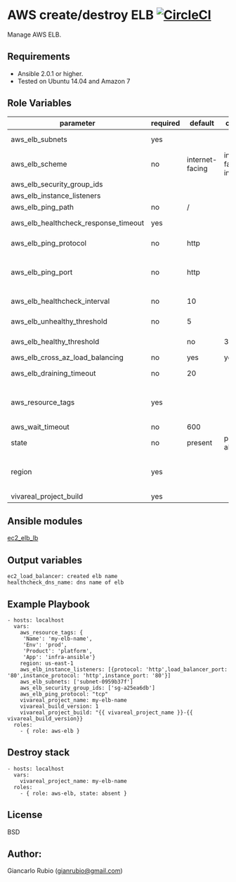 AWS create/destroy ELB [![CircleCI](https://circleci.com/gh/VivaReal/ansible-aws-elb/tree/master.svg?style=svg&circle-token=b1470d6ba30e2cf1090d12dcabe5616ac822d9dc)](https://circleci.com/gh/VivaReal/ansible-aws-elb/tree/master)
=========

Manage AWS ELB.

Requirements
------------

- Ansible 2.0.1 or higher.
- Tested on Ubuntu 14.04 and Amazon 7

Role Variables
--------------

| parameter             | required | default | choices | comments |
| --------------------- | -------- | ------- | -------- |-------- |
| aws_elb_subnets | yes| | | A list of VPC subnets to use when creating ELB. Zones should be empty if using this. |
| aws_elb_scheme| no| internet-facing | internet-facing, internal|The scheme to use when creating the ELB. For a private VPC-visible ELB use 'internal'. |
| aws_elb_security_group_ids| | | |A list of security groups to apply to the elb |
| aws_elb_instance_listeners| | | | List of ports/protocols for this ELB to listen on (see [vars](defaults/main.yml)|
| aws_elb_ping_path| no | / | |The destination for the HTTP or HTTPS request. |
| aws_elb_healthcheck_response_timeout|yes | | | The amount of time to wait when receiving a response from the health check, in seconds.|
| aws_elb_ping_protocol | no| http| | The protocol to use to connect with the instance. Ping protocols: TCP, HTTP, HTTPS, and SSL|
| aws_elb_ping_port | no| http| | The port to use to connect with the instance, as a protocol:port pair. If the load balancer fails to connect with the instance at the specified port within the configured response timeout period, the instance is considered unhealthy.|
| aws_elb_healthcheck_interval| no | 10 | |The amount of time between health checks of an individual instance, in seconds. |
| aws_elb_unhealthy_threshold| no | 5 | |The number of consecutive failed health checks that must occur before declaring an EC2 instance unhealthy. |
| aws_elb_healthy_threshold | | no | 3| The number of consecutive successful health checks that must occur before declaring an EC2 instance healthy.|
| aws_elb_cross_az_load_balancing| no | yes|yes, no | Distribute load across all configured Availability Zones |
| aws_elb_draining_timeout| no |20 | | Wait a specified timeout allowing connections to drain before terminating an instance|
| aws_resource_tags  | yes  |   | | a hash/dictionary of tags to add to the new instance or for starting/stopping instance by tag; '{"key":"value"}' and '{"Env":"prod","Product":"platform","App":"sample", "Name":"instance_name"}' |
| aws_wait_timeout | no | 600 | |  how long before wait gives up, in seconds |
| state |  no |  present |present, absent| create or destroy elb  |
| region |  yes |   || The AWS region to use. Must be specified if ec2_url is not used. If not specified then the value of the EC2_REGION environment variable, if any, is used. See http://docs.aws.amazon.com/general/latest/gr/rande.html#ec2_region  |
| vivareal_project_build | yes | | | elb name |


Ansible modules
--------------
[ec2_elb_lb](http://docs.ansible.com/ansible/ec2_elb_lb_module.html)


Output variables
--------------
    ec2_load_balancer: created elb name
    healthcheck_dns_name: dns name of elb

Example Playbook
----------------


    - hosts: localhost
      vars:
        aws_resource_tags: {
         'Name': 'my-elb-name',
         'Env': 'prod',
         'Product': 'platform',
         'App': 'infra-ansible'}
        region: us-east-1
        aws_elb_instance_listeners: [{protocol: 'http',load_balancer_port: '80',instance_protocol: 'http',instance_port: '80'}]
        aws_elb_subnets: ['subnet-0959b37f']
        aws_elb_security_group_ids: ['sg-a25ea6db']
        aws_elb_ping_protocol: "tcp"
        vivareal_project_name: my-elb-name
        vivareal_build_version: 1
        vivareal_project_build: "{{ vivareal_project_name }}-{{ vivareal_build_version}}
      roles:
        - { role: aws-elb }


Destroy stack
----------------


    - hosts: localhost
      vars:
        vivareal_project_name: my-elb-name
      roles:
        - { role: aws-elb, state: absent }

License
-------

BSD

Author:
------------------

Giancarlo Rubio (<gianrubio@gmail.com>)
